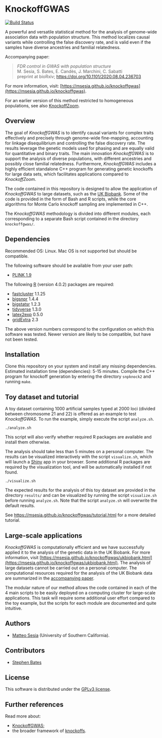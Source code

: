 # KnockoffGWAS

 [![Build Status](https://travis-ci.org/msesia/knockoffgwas.svg?branch=master)](https://travis-ci.org/msesia/knockoffgwas)

A powerful and versatile statistical method for the analysis of genome-wide association data with population structure.
This method localizes causal variants while controlling the false discovery rate, and is valid even if the samples have diverse ancestries and familial relatedness.

Accompanying paper:
> *FDR control in GWAS with population structure* <br />
> M. Sesia, S. Bates, E. Candès, J. Marchini, C. Sabatti <br />
> preprint at bioRxiv; https://doi.org/10.1101/2020.08.04.236703

For more information, visit: [https://msesia.github.io/knockoffgwas](https://msesia.github.io/knockoffgwas).

For an earlier version of this method restricted to homogeneous populations, see also [KnockoffZoom](https://github.com/msesia/knockoffzoom).


## Overview

The goal of *KnockoffGWAS* is to identify causal variants for complex traits effectively and precisely through genome-wide fine-mapping, accounting for linkage disequilibrium and controlling the false discovery rate.
The results leverage the genetic models used for phasing and are equally valid for quantitative and binary traits.
The main innovation *KnockoffGWAS* is to support the analysis of diverse populations, with different ancestries and possibly close familial relatedness.
Furthermore, *KnockoffGWAS* includes a highly efficient standalone C++ program for generating genetic knockoffs for large data sets, which facilitates applications compared to *KnockoffZoom*.

The code contained in this repository is designed to allow the application of *KnockoffGWAS* to large datasets, such as the [UK Biobank](https://www.ukbiobank.ac.uk/).
Some of the code is provided in the form of Bash and R scripts, while the core algorithms for Monte Carlo knockoff sampling are implemented in C++.

The *KnockoffGWAS* methodology is divided into different modules, each corresponding to a separate Bash script contained in the directory `knockoffgwas/`.

## Dependencies

Recommended OS: Linux. Mac OS is not supported but should be compatible.

The following software should be available from your user path:

   - [PLINK 1.9](https://www.cog-genomics.org/plink/1.9/)

The following [R](https://www.r-project.org/) (version 4.0.2) packages are required:

   - [fastcluster](https://CRAN.R-project.org/package=fastcluster ) 1.1.25
   - [bigsnpr](https://privefl.github.io/bigsnpr/) 1.4.4
   - [bigstatsr](https://privefl.github.io/bigstatsr/) 1.2.3
   - [tidyverse](https://www.tidyverse.org/) 1.3.0
   - [latex2exp](https://cran.r-project.org/package=latex2exp) 0.5.0
   - [gridExtra](https://cran.r-project.org/package=gridExtra) 2.3
   
The above version numbers correspond to the configuration on which this software was tested. Newer version are likely to be compatible, but have not been tested.

## Installation

Clone this repository on your system and install any missing dependencies. Estimated installation time (dependencies): 5-15 minutes.
Compile the C++ program for knockoff generation by entering the directory `snpknock2` and running `make`.

## Toy dataset and tutorial

A toy dataset containing 1000 artificial samples typed at 2000 loci (divided between chromosome 21 and 22) is offered as an example to test *KnockoffGWAS*. To run the example, simply execute the script `analyze.sh`.

```{bash}
./analyze.sh
```

This script will also verify whether required R packages are available and install them otherwise.

The analysis should take less than 5 minutes on a personal computer. The results can be visualized interactively with the script `visualize.sh`, which will launch a [Shiny](https://shiny.rstudio.com/) app in your browser. Some additional R packages are required by the visualization tool, and will be automatically installed if not found.

```{bash}
./visualize.sh
```

The expected results for the analysis of this toy dataset are provided in the directory `results/` and can be visualized by running the script `visualize.sh` before running `analyze.sh`. Note that the script `analyze.sh` will overwrite the default results. 

See https://msesia.github.io/knockoffgwas/tutorial.html for a more detailed tutorial.

## Large-scale applications

*KnockoffGWAS* is computationally efficient and we have successfully applied it to the analysis of the genetic data in the UK Biobank. For more information, visit [https://msesia.github.io/knockoffgwas/ukbiobank.html](https://msesia.github.io/knockoffgwas/ukbiobank.html).
The analysis of large datasets cannot be carried out on a personal computer. The computational resources required for the analysis of the UK Biobank data are summarized in the [accompanying paper](https://doi.org/10.1101/2020.08.04.236703).

The modular nature of our method allows the code contained in each of the 4 main scripts to be easily deployed on a computing cluster for large-scale applications. This task will require some additional user effort compared to the toy example, but the scripts for each module are documented and quite intuitive.


## Authors

   - [Matteo Sesia](https://msesia.github.io/) (University of Southern California).

## Contributors

   - [Stephen Bates](https://stephenbates19.github.io/)
   
## License

This software is distributed under the [GPLv3 license](https://www.gnu.org/licenses/gpl-3.0.en.html).

## Further references

Read more about:
 - [KnockoffGWAS](https://github.com/msesia/knockoffgwas);
 - the broader framework of [knockoffs](https://web.stanford.edu/group/candes/knockoffs/).
